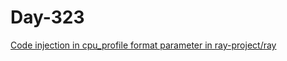 # Day-323

[Code injection in cpu_profile format parameter in ray-project/ray](https://huntr.com/bounties/d0290f3c-b302-4161-89f2-c13bb28b4cfe/)
